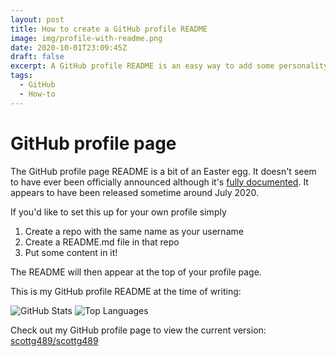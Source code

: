 ```yaml
---
layout: post
title: How to create a GitHub profile README
image: img/profile-with-readme.png
date: 2020-10-01T23:09:45Z
draft: false
excerpt: A GitHub profile README is an easy way to add some personality to your website. Here's how to create one.
tags:
  - GitHub
  - How-to
---
```


# GitHub profile page

The GitHub profile page README is a bit of an Easter egg. It doesn't seem to have ever been officially announced
although it's [fully documented](https://docs.github.com/en/free-pro-team@latest/github/setting-up-and-managing-your-github-profile/managing-your-profile-readme).
It appears to have been released sometime around July 2020.

If you'd like to set this up for your own profile simply
1. Create a repo with the same name as your username
2. Create a README.md file in that repo
3. Put some content in it!

The README will then appear at the top of your profile page.

This is my GitHub profile README at the time of writing:

![GitHub Stats](https://github-readme-stats.vercel.app/api?username=scottg489&show_icons=true&count_private=true&line_height=34)
![Top Languages](https://github-readme-stats.vercel.app/api/top-langs/?username=scottg489&cache_seconds=1800&hide=python)

 Check out my GitHub profile page to view the current version: [scottg489/scottg489](https://github.com/ScottG489)
